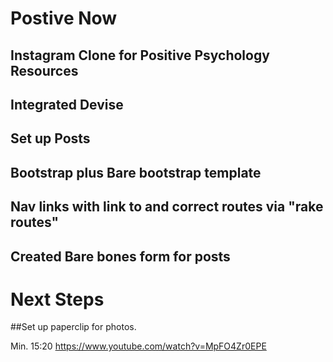 # Postive Now

## Instagram Clone for Positive Psychology Resources

## Integrated Devise
## Set up Posts
## Bootstrap plus Bare bootstrap template
## Nav links with link to and correct routes via "rake routes"
## Created Bare bones form for posts

# Next Steps

##Set up paperclip for photos. 

Min. 15:20 https://www.youtube.com/watch?v=MpFO4Zr0EPE


